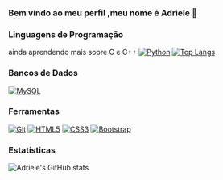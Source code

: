 ### Bem vindo ao meu perfil ,meu nome é Adriele 👋
### Linguagens de Programação

ainda aprendendo mais sobre C e C++
[![Python](https://img.shields.io/badge/Python-3776AB?style=flat-square&logo=python&logoColor=white)](https://github.com/adriele07)
[![Top Langs](https://github-readme-stats.vercel.app/api/top-langs/?username=adriele07&layout=compact)](https://github.com/adriele07)

### Bancos de Dados

[![MySQL](https://img.shields.io/badge/MySQL-4479A1?style=flat-square&logo=mysql&logoColor=white)](https://github.com/adriele07)

### Ferramentas

[![Git](https://img.shields.io/badge/Git-F05032?style=flat-square&logo=git&logoColor=white)](https://github.com/adriele07)
[![HTML5](https://img.shields.io/badge/HTML5-E34F26?style=flat-square&logo=html5&logoColor=white)](https://github.com/adriele07)
[![CSS3](https://img.shields.io/badge/CSS3-1572B6?style=flat-square&logo=css3&logoColor=white)](https://github.com/adriele07)
[![Bootstrap](https://img.shields.io/badge/Bootstrap-563D7C?style=flat-square&logo=bootstrap&logoColor=white)](https://github.com/adriele07)

### Estatísticas

![Adriele's GitHub stats](https://github-readme-stats.vercel.app/api?username=adriele07&show_icons=true&theme=radical&count_private=true&include_all_commits=true)

